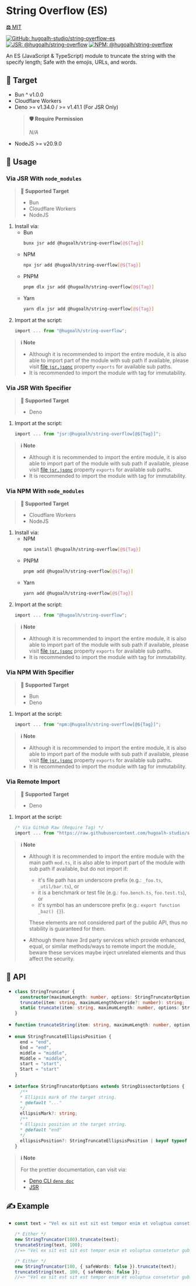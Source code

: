 # String Overflow (ES)

[**⚖️** MIT](./LICENSE.md)

[![GitHub: hugoalh-studio/string-overflow-es](https://img.shields.io/github/v/release/hugoalh-studio/string-overflow-es?label=hugoalh-studio/string-overflow-es&labelColor=181717&logo=github&logoColor=ffffff&sort=semver&style=flat "GitHub: hugoalh-studio/string-overflow-es")](https://github.com/hugoalh-studio/string-overflow-es)
[![JSR: @hugoalh/string-overflow](https://img.shields.io/jsr/v/@hugoalh/string-overflow?label=JSR%20@hugoalh/string-overflow&labelColor=F7DF1E&logoColor=000000&style=flat "JSR: @hugoalh/string-overflow")](https://jsr.io/@hugoalh/string-overflow)
[![NPM: @hugoalh/string-overflow](https://img.shields.io/npm/v/@hugoalh/string-overflow?label=@hugoalh/string-overflow&labelColor=CB3837&logo=npm&logoColor=ffffff&style=flat "NPM: @hugoalh/string-overflow")](https://www.npmjs.com/package/@hugoalh/string-overflow)

An ES (JavaScript & TypeScript) module to truncate the string with the specify length; Safe with the emojis, URLs, and words.

## 🎯 Target

- Bun ^ v1.0.0
- Cloudflare Workers
- Deno >= v1.34.0 / >= v1.41.1 (For JSR Only)
  > **🛡️ Require Permission**
  >
  > *N/A*
- NodeJS >= v20.9.0

## 🔰 Usage

### Via JSR With `node_modules`

> **🎯 Supported Target**
>
> - Bun
> - Cloudflare Workers
> - NodeJS

1. Install via:
    - Bun
      ```sh
      bunx jsr add @hugoalh/string-overflow[@${Tag}]
      ```
    - NPM
      ```sh
      npx jsr add @hugoalh/string-overflow[@${Tag}]
      ```
    - PNPM
      ```sh
      pnpm dlx jsr add @hugoalh/string-overflow[@${Tag}]
      ```
    - Yarn
      ```sh
      yarn dlx jsr add @hugoalh/string-overflow[@${Tag}]
      ```
2. Import at the script:
    ```ts
    import ... from "@hugoalh/string-overflow";
    ```

> **ℹ️ Note**
>
> - Although it is recommended to import the entire module, it is also able to import part of the module with sub path if available, please visit [file `jsr.jsonc`](./jsr.jsonc) property `exports` for available sub paths.
> - It is recommended to import the module with tag for immutability.

### Via JSR With Specifier

> **🎯 Supported Target**
>
> - Deno

1. Import at the script:
    ```ts
    import ... from "jsr:@hugoalh/string-overflow[@${Tag}]";
    ```

> **ℹ️ Note**
>
> - Although it is recommended to import the entire module, it is also able to import part of the module with sub path if available, please visit [file `jsr.jsonc`](./jsr.jsonc) property `exports` for available sub paths.
> - It is recommended to import the module with tag for immutability.

### Via NPM With `node_modules`

> **🎯 Supported Target**
>
> - Cloudflare Workers
> - NodeJS

1. Install via:
    - NPM
      ```sh
      npm install @hugoalh/string-overflow[@${Tag}]
      ```
    - PNPM
      ```sh
      pnpm add @hugoalh/string-overflow[@${Tag}]
      ```
    - Yarn
      ```sh
      yarn add @hugoalh/string-overflow[@${Tag}]
      ```
2. Import at the script:
    ```ts
    import ... from "@hugoalh/string-overflow";
    ```

> **ℹ️ Note**
>
> - Although it is recommended to import the entire module, it is also able to import part of the module with sub path if available, please visit [file `jsr.jsonc`](./jsr.jsonc) property `exports` for available sub paths.
> - It is recommended to import the module with tag for immutability.

### Via NPM With Specifier

> **🎯 Supported Target**
>
> - Bun
> - Deno

1. Import at the script:
    ```ts
    import ... from "npm:@hugoalh/string-overflow[@${Tag}]";
    ```

> **ℹ️ Note**
>
> - Although it is recommended to import the entire module, it is also able to import part of the module with sub path if available, please visit [file `jsr.jsonc`](./jsr.jsonc) property `exports` for available sub paths.
> - It is recommended to import the module with tag for immutability.

### Via Remote Import

> **🎯 Supported Target**
>
> - Deno

1. Import at the script:
    ```ts
    /* Via GitHub Raw (Require Tag) */
    import ... from "https://raw.githubusercontent.com/hugoalh-studio/string-overflow-es/${Tag}/mod.ts";
    ```

> **ℹ️ Note**
>
> - Although it is recommended to import the entire module with the main path `mod.ts`, it is also able to import part of the module with sub path if available, but do not import if:
>
>   - it's file path has an underscore prefix (e.g.: `_foo.ts`, `_util/bar.ts`), or
>   - it is a benchmark or test file (e.g.: `foo.bench.ts`, `foo.test.ts`), or
>   - it's symbol has an underscore prefix (e.g.: `export function _baz() {}`).
>
>   These elements are not considered part of the public API, thus no stability is guaranteed for them.
> - Although there have 3rd party services which provide enhanced, equal, or similar methods/ways to remote import the module, beware these services maybe inject unrelated elements and thus affect the security.

## 🧩 API

- ```ts
  class StringTruncator {
    constructor(maximumLength: number, options: StringTruncatorOptions = {}): StringTruncator;
    truncate(item: string, maximumLengthOverride?: number): string;
    static truncate(item: string, maximumLength: number, options: StringTruncatorOptions = {}): string;
  }
  ```
- ```ts
  function truncateString(item: string, maximumLength: number, options: StringTruncatorOptions = {}): string;
  ```
- ```ts
  enum StringTruncateEllipsisPosition {
    end = "end",
    End = "end",
    middle = "middle",
    Middle = "middle",
    start = "start",
    Start = "start"
  }
  ```
- ```ts
  interface StringTruncatorOptions extends StringDissectorOptions {
    /**
    * Ellipsis mark of the target string.
    * @default "..."
    */
    ellipsisMark?: string;
    /**
    * Ellipsis position at the target string.
    * @default "end"
    */
    ellipsisPosition?: StringTruncateEllipsisPosition | keyof typeof StringTruncateEllipsisPosition;
  }
  ```

> **ℹ️ Note**
>
> For the prettier documentation, can visit via:
>
> - [Deno CLI `deno doc`](https://deno.land/manual/tools/documentation_generator)
> - [JSR](https://jsr.io/@hugoalh/string-overflow)

## ✍️ Example

- ```ts
  const text = "Vel ex sit est sit est tempor enim et voluptua consetetur gubergren gubergren ut. Amet dolores sit. Duo iriure vel dolore illum diam. Ea vero diam diam tincidunt molestie elitr te sed nisl ut vulputate tincidunt accusam sit sed. Amet sea dolore rebum amet accusam labore dolor no sadipscing labore. Sit erat sit sed voluptua tempor sit ea dolor et.";

  /* Either */
  new StringTruncator(100).truncate(text);
  truncateString(text, 100);
  //=> "Vel ex sit est sit est tempor enim et voluptua consetetur gubergren gubergren ut. Amet dolores ..."

  /* Either */
  new StringTruncator(100, { safeWords: false }).truncate(text);
  truncateString(text, 100, { safeWords: false });
  //=> "Vel ex sit est sit est tempor enim et voluptua consetetur gubergren gubergren ut. Amet dolores si..."
  ```
